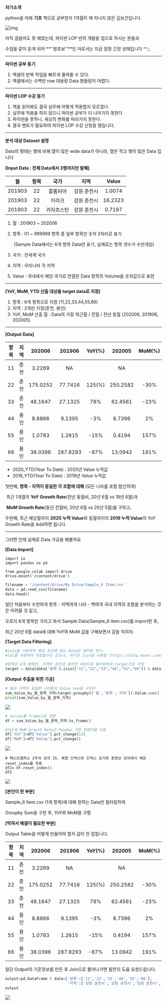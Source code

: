 **자기소개**

python을 아래 **기초** 책으로 공부한지 1개월이 채 지나지 않은 김보건입니다.

![img](https://www.wikidocs.net/images//book/j2p_title_new2_S1JyeeE.jpg)

아직 걸음마도 못 떼었는데,  파이썬 LOP 반의 개발을 업으로 하시는 분들과

수업을 같이 듣게 되어 **''왕초보''**인 저로서는 지금 엄청 긴장 상태입니다 ^^;;

------

**파이썬 공부 동기**

1. 엑셀의 반복 작업을 빠르게 줄여줄 수 있다.
2. 엑셀에서는 수백만 row 대용량 Data 핸들링이 어렵다.

------

**파이썬 LOP 수강 동기**

1. 책을 읽어봐도 결국 실무에 어떻게 적용할지 모르겠다.
2. 실무에 적용을 하지 않으니 파이썬 공부가 더 나아가지 못한다
3. 파이썬을 못하니, 세상의 변화를 따라가지 못한다.
4. 결국 멘토가 필요하여 파이썬 LOP 수강 신청을 했습니다.

------

**분석 대상 Dataset 설명**

Data의 형태는 행에 비해 열이 많은 wide data가 아니라, 열은 적고 행이 많은 Data 입니다 



**[Input Data : 전체 Data에서 3행까지만 발췌]**

|   월   | 항목 |    국가    |    지역     |  Value  |
| :----: | :--: | :--------: | :---------: | :-----: |
| 201903 |  22  |  콜롬비아  | 강원 춘천시 | 1.0074  |
| 201903 |  22  |   이라크   | 강원 춘천시 | 16.2323 |
| 201903 |  22  | 카자흐스탄 | 강원 춘천시 | 0.7197  |

1. 월     : 201903 ~ 202006

2. 항목 :  01 ~ 999999 항목 중 일부 항목만 숫자 2자리로 표기

   ​           (Sample Data에서는 6개 항목 Data만 표기, 실제로는 항목 갯수가 수만개임)

3. 국가 : 전세계 국가

4. 지역 : 우리나라 각 지역

5. Value : 국내에서 해당 국가로 연결된 Data 항목의 Volume을 숫자값으로 표현

------

**[YoY, MoM, YTD 산출 대상을 target data로 지정]**

1. 항목 : 6개 항목으로 지정 (11,22,33,44,55,66)
2. 지역 : 2개만 지정(춘천, 용인)
3. YoY, MoM 산출 월 : Data의 가장 최근월 / 전월 / 전년 동월 (202006, 201906, 202005)

------

**[Output Data]**

| 항목 | 지역 |  202006  |  201906  | YoY(%) |  202005  | MoM(%) | 2020_YTD | 2019_YTD | YoY(%) |
| :--: | ---- | :------: | :------: | :----: | :------: | :----: | :------: | :------: | :----: |
|  11  | 춘천 |  3.2269  |    NA    |        |    NA    |        |  5.7929  |  3.2979  |  76%   |
|  22  | 춘천 | 175.0252 | 77.7416  | 125(%) | 250.2582 |  -30%  | 857.5651 | 376.8361 |  128%  |
|  33  | 춘천 | 48.1647  | 27.1325  |  78%   | 62.4561  |  -23%  | 219.6331 | 95.3937  |  130%  |
|  44  | 용인 |  8.8866  |  9.1395  |  -3%   |  8.7396  |   2%   | 58.5109  | 201.1566 |  -71%  |
|  55  | 용인 |  1.0783  |  1.2615  |  -15%  |  0.4194  |  157%  | 88.9573  | 56.4276  |  58%   |
|  66  | 용인 | 38.0396  | 287.8293 |  -87%  | 13.0942  |  191%  | 193.9379 | 2800.967 |  -93%  |

* 2020_YTD(Year To Date) : 2020년 Value 누적값
* 2019_YTD(Year To Date) : 2019년 Value 누적값



첫번째,  **항목 - 지역이 동일한 각 조합에 대해** (모든 나라를 포함 합산하여) 

​               최근 1개월의  **YoY Growth Rate**(전년 동월비, 20년 6월 vs 19년 6월)과

​               **MoM Growth Rate**(동년 전월비, 20년 6월 vs 20년 5월)를  구하고,

두번째,  최근 해당월까지 **2020 누적 Value**와 동월까지의 **2019 누적 Value**의 YoY Growth Rate을 Add하면 됩니다. 

------

그러면 인제 실제로 Data 가공을 해볼까요



**[Data Import]**

```
import io
import pandas as pd

from google.colab import drive
drive.mount('/content/drive')
```

```python
filename = '/content/drive/My Drive/Sample_6 Item.csv'
data = pd.read_csv(filename)
data.head()
```

일단 처음부터 수천여개 항목 - 이백여개 나라 - 백여개 국내 지역의 조합을 분석하는 것은 어려울 것 같고,

오로지 6개 항목만 가지고 와서 Sample Data(Sample_6 Item.csv)를 import한 후,

최근 20년 6월 data에 대해 YoY와 MoM 값을 구해보면서 감을 익히자.



**[Target Data Filtering]**

```python
#isin을 사용하여 특정 조건에 맞는 data만 필터링 한다. 
#loc를 사용하여 지정할수도 있으나, 여기선 isin을 사용함 (https://blog.naver.com/aviyou24/221982852139)

#항목은 6개 항목만, 지역은 춘천과 용인만 대상으로 필터링하여 target으로 지정
target = data[data['항목'].isin(["11","22","33","44","55","66"]) & data['지역'].isin(["강원 춘천시","경기 용인시"])]
```



**[Output 추출을 위한 가공]**

```python
# 월과 지역이 동일한 나라들의 Value sum을 구한다
sum_Value_by_월_항목_지역=target.groupby(['월','항목','지역']).Value.sum()
print(sum_Value_by_월_항목_지역)
```

![](https://blogfiles.pstatic.net/MjAyMDA5MTBfMjIz/MDAxNTk5NzE3NjkyNjg1.QxhQ1wfq45MdPOhgKf0ZfAqQhltAi4D50iC79oAqlzMg.FeA_hyKVn4gSou7wek2ETaB68TGVe7xYaJjVzaUOWSYg.PNG.ikeyada/200910_sample6_groupby.PNG)







```python
# series를 frame으로 변환
df = sum_Value_by_월_항목_지역.to_frame()

#YoY와 MoM Growth Rate은 Pandas 기존 명령어를 사용
df['YoY']=df['Value'].pct_change(12)
df['MoM']=df['Value'].pct_change()
```



![](https://blogfiles.pstatic.net/MjAyMDA5MTBfMSAg/MDAxNTk5NzE3MDM0MjA0.HCRdRVuZrblzNiT6dtevXcffwAGWdyJziSVcKKTPEPsg.634JxZJ8J4uqAfkZ_lblnQKs9e3gb4k6H8J7an-d594g.PNG.ikeyada/200910_sample6_YoY_MoM.PNG)



```
# 패스트캠퍼스 2주차 강의 15. 복합 인덱스와 인덱스 초기화 동영상 강의에서 배운 reset_index를 적용
df2= df.reset_index()
df2
```

![](https://blogfiles.pstatic.net/MjAyMDA5MTBfMTA0/MDAxNTk5NzIyODM1MzE1.mLEd4VdltxLUpLhm87XF6nV4xeAZMT7ITgaMIM_SPBsg.vF3to7j4bWf75ZKEl6cpOer1l2IcnaOfKmCj-l8msYUg.PNG.ikeyada/200910_sample6_reset_index.PNG)



**[본인이 한 부분]**

Sample_6 Item.csv (1개 항목)에 대해 원하는 Data만 필터링하여

Groupby Sum을 구한 후, YoY와 MoM을 구함



**[막혀서 해결이 필요한 부분]**

Output Table을 어떻게 만들어야 할지 감이 안 잡힙니다. 

| 항목 | 지역 |  202006  |  201906  | YoY(%) |  202005  | MoM(%) | 2020_YTD | 2019_YTD | YoY(%) |
| :--: | ---- | :------: | :------: | :----: | :------: | :----: | :------: | :------: | :----: |
|  11  | 춘천 |  3.2269  |    NA    |        |    NA    |        |  5.7929  |  3.2979  |  76%   |
|  22  | 춘천 | 175.0252 | 77.7416  | 125(%) | 250.2582 |  -30%  | 857.5651 | 376.8361 |  128%  |
|  33  | 춘천 | 48.1647  | 27.1325  |  78%   | 62.4561  |  -23%  | 219.6331 | 95.3937  |  130%  |
|  44  | 용인 |  8.8866  |  9.1395  |  -3%   |  8.7396  |   2%   | 58.5109  | 201.1566 |  -71%  |
|  55  | 용인 |  1.0783  |  1.2615  |  -15%  |  0.4194  |  157%  | 88.9573  | 56.4276  |  58%   |
|  66  | 용인 | 38.0396  | 287.8293 |  -87%  | 13.0942  |  191%  | 193.9379 | 2800.967 |  -93%  |



일단 Output의 기준정보를 만든 후 Join으로 풀어나가면 될런지 도움 요청드립니다. 

```python
output=pd.DataFrame ( data={'항목':['11','22','33','44','55','66'],
                            '지역':['강원 춘천시','강원 춘천시','강원 춘천시','경기 용인시','경기 용인시','경기 용인시']}, columns=['항목', '지역'])
output
```

![](https://blogfiles.pstatic.net/MjAyMDA5MTBfNDIg/MDAxNTk5NzI3OTAwMTgz.rPkS1bPBcDoCESWXUGS6FUCymqSLtEh4yy5h8R891Fog.GGRMtnRSk5gJ7b8WSptXmbSIwwh_bA5zHtCluanWbnUg.PNG.ikeyada/200910_output_%EA%B8%B0%EC%A4%80%EC%A0%95%EB%B3%B4_%ED%85%8C%EC%9D%B4%EB%B8%94.PNG)

